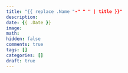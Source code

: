 ```yaml
---
title: "{{ replace .Name "-" " " | title }}"
description: 
date: {{ .Date }}
image: 
math: 
hidden: false
comments: true
tags: []
categories: []
draft: true
---
```

